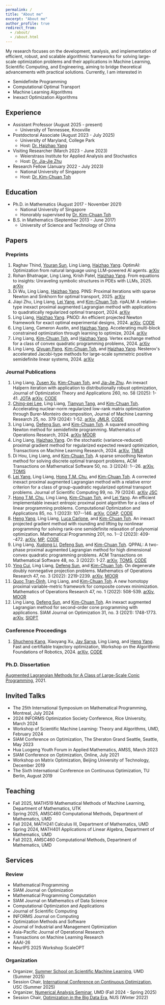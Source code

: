 ```yaml
---
permalink: /
title: "About me"
excerpt: "About me"
author_profile: true
redirect_from: 
  - /about/
  - /about.html
---
```


My research focuses on the development, analysis, and implementation of efficient, robust, and scalable algorithmic frameworks for solving large-scale optimization problems and their applications in Machine Learning, Scientific Computing, and Engineering, aiming to bridge theoretical advancements with practical solutions. Currently, I am interested in 
- Semidefinite Programming
- Computational Optimal Transport
- Machine Learning Algorithms
- Inexact Optimization Algorithms

## Experience
- Assistant Professor (August 2025 - present)
  - University of Tennessee, Knoxville
- Postdoctoral Associate (August 2023 - July 2025)
  - University of Maryland, College Park
  - Host: [Dr. Haizhao Yang](https://haizhaoyang.github.io/)
- Visiting Researcher (March 2023 - June 2023)
  - Weierstrass Institute for Applied Analysis and Stochastics
  - Host: [Dr. Jia-Jie Zhu](https://jj-zhu.github.io/)
- Research Fellow (January 2022 - July 2023)
  - National University of Singapore
  - Host: [Dr. Kim-Chuan Toh](https://blog.nus.edu.sg/mattohkc/)
 
## Education
- Ph.D. in Mathematics (August 2017 - November 2021)
  - National University of Singapore
  - Honorably supervised by [Dr. Kim-Chuan Toh](https://blog.nus.edu.sg/mattohkc/)
- B.S. in Mathematics (September 2013 - June 2017)
  - University of Science and Technology of China

## Papers

### Preprints
1. Raghav Thind, [Youran Sun](https://scholar.google.com/citations?user=iAOaSawAAAAJ&hl=en), Ling Liang, [Haizhao Yang](https://haizhaoyang.github.io/). OptimAI: Optimization from natural language using LLM-powered AI agents. [arXiv](https://arxiv.org/abs/2504.16918)
2. Rohan Bhatnagar, Ling Liang, Krish Patel, [Haizhao Yang](https://haizhaoyang.github.io/). From equations to insights: Unraveling symbolic structures in PDEs with LLMs, 2025. [arXiv](https://arxiv.org/abs/2503.09986)
3. Di Wu, Ling Liang, [Haizhao Yang](https://haizhaoyang.github.io/). PINS: Proximal iterations with sparse Newton and Sinkhorn for optimal transport, 2025. [arXiv](https://arxiv.org/abs/2502.03749)
4. Jiayi Zhu, Ling Liang, [Lei Yang](https://sites.google.com/site/yangleimath/), and [Kim-Chuan Toh](https://blog.nus.edu.sg/mattohkc/). ripALM: A relative-type inexact proximal augmented Lagrangian method with applications to quadratically regularized optimal transport, 2024. [arXiv](https://arxiv.org/abs/2411.13267)
5. Ling Liang, [Haizhao Yang](https://haizhaoyang.github.io/). PNOD: An efficient projected Newton framework for exact optimal experimental designs, 2024. [arXiv](https://arxiv.org/abs/2409.18392), [CODE](https://github.com/liangling98/PNOD.jl)
6. Ling Liang, Cameron Austin, and [Haizhao Yang](https://haizhaoyang.github.io/). Accelerating multi-block constrained optimization through learning to optimize, 2024. [arXiv](https://arxiv.org/abs/2409.17320)
7. Ling Liang, [Kim-Chuan Toh](https://blog.nus.edu.sg/mattohkc/), and [Haizhao Yang](https://haizhaoyang.github.io/). Vertex exchange method for a class of convex quadratic programming problems, 2024. [arXiv](https://arxiv.org/abs/2407.03294)  
8. Ling Liang, [Qiyuan Pang](https://scholar.google.com/citations?user=c6yzSHwAAAAJ&hl=en), [Kim-Chuan Toh](https://blog.nus.edu.sg/mattohkc/), and [Haizhao Yang](https://haizhaoyang.github.io/). Nesterov's accelerated Jacobi-type methods for large-scale symmetric positive semidefinite linear systems, 2024. [arXiv](https://arxiv.org/abs/2407.03272)
   

### Journal Publications
1. Ling Liang, [Zusen Xu](https://www.wias-berlin.de/contact/staff/index.jsp?lang=1&uname=xu), [Kim-Chuan Toh](https://blog.nus.edu.sg/mattohkc/), and [Jia-Jie Zhu](https://jj-zhu.github.io/). An inexact Halpern iteration with application to distributionally robust optimization, Journal of Optimization Theory and Applications 260, no. 58 (2025): 1-41. [JOTA](https://link.springer.com/article/10.1007/s10957-025-02744-y?utm_source=rct_congratemailt&utm_medium=email&utm_campaign=nonoa_20250611&utm_content=10.1007/s10957-025-02744-y) [arXiv](https://arxiv.org/abs/2402.06033), [CODE](https://github.com/liangling98/isHalpern/tree/main)
2. [Ching-pei Lee](https://leepei.github.io/), Ling Liang, [Tianyun Tang](https://ttymath.github.io/tianyuntang.github.io/), and [Kim-Chuan Toh](https://blog.nus.edu.sg/mattohkc/). Accelerating nuclear-norm regularized low-rank matrix optimization through Burer-Monteiro decomposition, Journal of Machine Learning Research 25, no. 379 (2024): 1-52. [arXiv](https://arxiv.org/abs/2204.14067), [JMLR](https://jmlr.org/papers/v25/23-0049.html), [CODE](https://github.com/leepei/BM-Global/)
3. Ling Liang, [Defeng Sun](https://www.polyu.edu.hk/ama/profile/dfsun/), and [Kim-Chuan Toh](https://blog.nus.edu.sg/mattohkc/). A squared smoothing Newton method for semidefinite programming. Mathematics of Operations Research, 2024. [arXiv](https://arxiv.org/abs/2303.05825) [MOOR](https://pubsonline.informs.org/doi/full/10.1287/moor.2023.0311)
4. Ling Liang, [Haizhao Yang](https://haizhaoyang.github.io/). On the stochastic (variance-reduced) proximal gradient method for regularized expected reward optimization, Transactions on Machine Learning Research, 2024. [arXiv](https://arxiv.org/abs/2401.12508), [TMLR](https://openreview.net/forum?id=Ve4Puj2LVT)
5. Di Hou, Ling Liang, and [Kim-Chuan Toh](https://blog.nus.edu.sg/mattohkc/). A sparse smoothing Newton method for solving discrete optimal transport problems, ACM Transactions on Mathematical Software 50, no. 3 (2024): 1--26. [arXiv](https://arxiv.org/abs/2311.06448), [TOMS](https://dl.acm.org/doi/10.1145/3688800)
6. [Lei Yang](https://sites.google.com/site/yangleimath/), Ling Liang, [Hong T.M. Chu](https://sites.google.com/view/hongtmchu), and [Kim-Chuan Toh](https://blog.nus.edu.sg/mattohkc/). A corrected inexact proximal augmented Lagrangian method with a relative error criterion for a class of group-quadratic regularized optimal transport problems. Journal of Scientific Computing 99, no. 79 (2024). [arXiv](https://arxiv.org/abs/2311.01976) [JSC](https://rdcu.be/dGWDG)
7. [Hong T.M. Chu](https://scholar.google.com/citations?user=ZLXxF3YAAAAJ&hl=en), Ling Liang, [Kim-Chuan Toh](https://blog.nus.edu.sg/mattohkc/), and [Lei Yang](https://sites.google.com/site/yangleimath/). An efficient implementable inexact entropic proximal point algorithm for a class of linear programming problems. Computational Optimization and Applications 85, no. 1 (2023): 107--146. [arXiv](https://arxiv.org/abs/2011.14312), [COAP](https://link.springer.com/article/10.1007/s10589-023-00459-2), [CODE](https://blog.nus.edu.sg/mattohkc/softwares/ieppa/)
8. [Heng Yang](https://hankyang.seas.harvard.edu/), Ling Liang, [Luca Carlone](https://lucacarlone.mit.edu/), and [Kim-Chuan Toh](https://blog.nus.edu.sg/mattohkc/). An inexact projected gradient method with rounding and lifting by nonlinear programming for solving rank-one semidefinite relaxation of polynomial optimization. Mathematical Programming 201, no. 1--2 (2023): 409--472. [arXiv](https://arxiv.org/abs/2105.14033), [MP](https://link.springer.com/article/10.1007/s10107-022-01912-6), [CODE](https://github.com/MIT-SPARK/STRIDE)
9. Ling Liang, [Xudong Li](http://www.lixudong.info/), [Defeng Sun](https://www.polyu.edu.hk/ama/profile/dfsun/), and [Kim-Chuan Toh](https://blog.nus.edu.sg/mattohkc/). QPPAL: A two-phase proximal augmented Lagrangian method for high dimensional convex quadratic programming problems. ACM Transactions on Mathematical Software 48, no. 3 (2022): 1-27. [arXiv](https://arxiv.org/abs/2103.13108), [TOMS](https://dl.acm.org/doi/full/10.1145/3476571), [CODE](https://blog.nus.edu.sg/mattohkc/softwares/qppal/)
10. [Ying Cui](https://sites.google.com/site/optyingcui/home), Ling Liang, [Defeng Sun](https://www.polyu.edu.hk/ama/profile/dfsun/), and [Kim-Chuan Toh](https://blog.nus.edu.sg/mattohkc/). On degenerate doubly nonnegative projection problems. Mathematics of Operations Research 47, no. 3 (2022): 2219-2239. [arXiv](https://arxiv.org/abs/2009.11272), [MOOR](https://pubsonline.informs.org/doi/abs/10.1287/moor.2021.1205)
11. [Quoc Tran-Dinh](https://quoctd.web.unc.edu/), Ling Liang, and [Kim-Chuan Toh](https://blog.nus.edu.sg/mattohkc/). A new homotopy proximal variable-metric framework for composite convex minimization. Mathematics of Operations Research 47, no. 1 (2022): 508-539. [arXiv](https://arxiv.org/abs/1812.05243), [MOOR](https://pubsonline.informs.org/doi/abs/10.1287/moor.2021.1138)
12. Ling Liang, [Defeng Sun](https://www.polyu.edu.hk/ama/profile/dfsun/), and [Kim-Chuan Toh](https://blog.nus.edu.sg/mattohkc/). An inexact augmented Lagrangian method for second-order cone programming with applications. SIAM Journal on Optimization 31, no. 3 (2021): 1748-1773. [arXiv](https://arxiv.org/abs/2010.08772), [SIOPT](https://epubs.siam.org/doi/abs/10.1137/20M1374262)

### Conference Proceedings
1. [Shucheng Kang](https://scholar.google.com/citations?user=PLZtYgEAAAAJ&hl=en), Xiaoyang Xu, [Jay Sarva](https://scholar.google.com/citations?hl=en&user=f7EW5VIAAAAJ&view_op=list_works&sortby=pubdate), Ling Liang, and [Heng Yang](https://hankyang.seas.harvard.edu/). Fast and certifiable trajectory optimization, Workshop on the Algorithmic Foundations of Robotics, 2024. [arXiv](https://arxiv.org/abs/2406.05846), [CODE](https://computationalrobotics.seas.harvard.edu/project-strom/)

### Ph.D. Dissertation
[Augmented Lagrangian Methods for A Class of Large-Scale Conic Programming](https://www.proquest.com/docview/2724233842?fromopenview=true&pq-origsite=gscholar&sourcetype=Dissertations%20&%20Theses), 2021.

## Invited Talks
- The 25th International Symposium on Mathematical Programming, Montreal, July 2024
- 2024 INFORMS Optimization Society Conference, Rice University, March 2024
- Workshop of Scientific Machine Learning: Theory and Algorithms, UMD, February 2024
- SIAM Conference on Optimization, The Sheraton Grand Seattle, Seattle, May 2023
- Hua Luogeng Youth Forum in Applied Mathematics, AMSS, March 2023
- SIAM Conference on Optimization, Online, July 2021
- Workshop on Matrix Optimization, Beijing University of Technology, December 2019
- The Sixth International Conference on Continuous Optimization, TU Berlin, August 2019

## Teaching
- Fall 2025, MATH519 Mathematical Methods of Machine Learning, Department of Mathematics, UTK
- Spring 2025, AMSC460 Computational Methods, Department of Mathematics, UMD
- Fall 2024, MATH241 Calculus III, Department of Mathematics, UMD
- Spring 2024, MATH401 Applications of Linear Algebra, Department of Mathematics, UMD
- Fall 2023, AMSC460 Computational Methods, Department of Mathematics, UMD

## Services

### Review
- Mathematical Programming
- SIAM Journal on Optimization
- Mathematical Programming Computation
- SIAM Journal on Mathematics of Data Science
- Computational Optimization and Applications
- Journal of Scientific Computing
- INFORMS Journal on Computing
- Optimization Methods and Software
- Journal of Industrial and Management Optimization
- Asia-Pacific Journal of Operational Research
- Transactions on Machine Learning Research
- AAAI-26
- NeurIPS 2025 Workshop ScaleOPT

### Organization
- Organizer, [Summer School on Scientific Machine Learning](https://brinmrc.umd.edu/programs/schools/summer25/summer25-school-ml.html), UMD (Summer 2025)
- Session Chair, [International Conference on Continuous Optimization](https://sites.google.com/view/iccopt2025/home), USC (Summer 2025)
- Organizer, [Numerical Analysis Seminar](https://www-math.umd.edu/research/seminars/numerical-analysis-seminar.html), UMD (Fall 2024 - Spring 2025)
- Session Chair, [Optimization in the Big Data Era](https://ims.nus.edu.sg/events/optimization-in-the-big-data-era/), NUS (Winter 2022)
